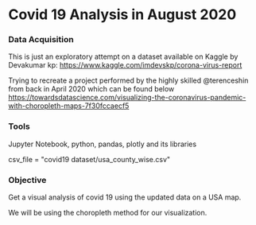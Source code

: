 # Covid 19 Analysis in August 2020

### Data Acquisition

This is just an exploratory attempt on a dataset available on Kaggle by Devakumar kp:
https://www.kaggle.com/imdevskp/corona-virus-report


Trying to recreate a project performed by the highly skilled @terenceshin from back in April 2020 which can be found below
https://towardsdatascience.com/visualizing-the-coronavirus-pandemic-with-choropleth-maps-7f30fccaecf5

### Tools

Jupyter Notebook, python, pandas, plotly and its libraries

csv_file = "covid19 dataset/usa_county_wise.csv"

### Objective

Get a visual analysis of covid 19 using the updated data on a USA map.

We will be using the choropleth method for our visualization.